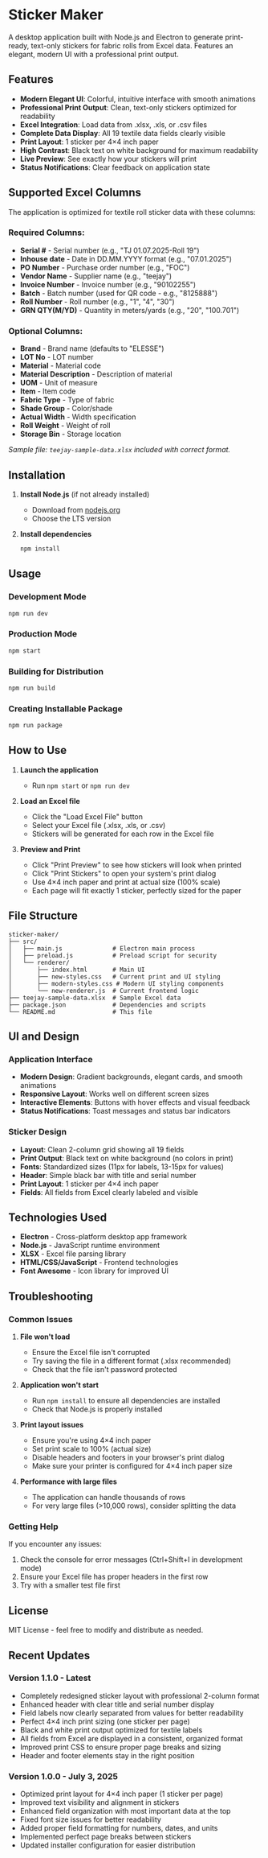 # Sticker Maker

A desktop application built with Node.js and Electron to generate print-ready, text-only stickers for fabric rolls from Excel data. Features an elegant, modern UI with a professional print output.

## Features

- **Modern Elegant UI**: Colorful, intuitive interface with smooth animations
- **Professional Print Output**: Clean, text-only stickers optimized for readability
- **Excel Integration**: Load data from .xlsx, .xls, or .csv files
- **Complete Data Display**: All 19 textile data fields clearly visible
- **Print Layout**: 1 sticker per 4×4 inch paper
- **High Contrast**: Black text on white background for maximum readability
- **Live Preview**: See exactly how your stickers will print
- **Status Notifications**: Clear feedback on application state

## Supported Excel Columns

The application is optimized for textile roll sticker data with these columns:

### Required Columns:
- **Serial #** - Serial number (e.g., "TJ 01.07.2025-Roll 19")
- **Inhouse date** - Date in DD.MM.YYYY format (e.g., "07.01.2025")
- **PO Number** - Purchase order number (e.g., "FOC")
- **Vendor Name** - Supplier name (e.g., "teejay")
- **Invoice Number** - Invoice number (e.g., "90102255")
- **Batch** - Batch number (used for QR code - e.g., "8125888")
- **Roll Number** - Roll number (e.g., "1", "4", "30")
- **GRN QTY(M/YD)** - Quantity in meters/yards (e.g., "20", "100.701")

### Optional Columns:
- **Brand** - Brand name (defaults to "ELESSE")
- **LOT No** - LOT number
- **Material** - Material code
- **Material Description** - Description of material
- **UOM** - Unit of measure
- **Item** - Item code
- **Fabric Type** - Type of fabric
- **Shade Group** - Color/shade
- **Actual Width** - Width specification
- **Roll Weight** - Weight of roll
- **Storage Bin** - Storage location

*Sample file: `teejay-sample-data.xlsx` included with correct format.*

## Installation

1. **Install Node.js** (if not already installed)
   - Download from [nodejs.org](https://nodejs.org/)
   - Choose the LTS version

2. **Install dependencies**
   ```bash
   npm install
   ```

## Usage

### Development Mode
```bash
npm run dev
```

### Production Mode
```bash
npm start
```

### Building for Distribution
```bash
npm run build
```

### Creating Installable Package
```bash
npm run package
```

## How to Use

1. **Launch the application**
   - Run `npm start` or `npm run dev`

2. **Load an Excel file**
   - Click the "Load Excel File" button
   - Select your Excel file (.xlsx, .xls, or .csv)
   - Stickers will be generated for each row in the Excel file

3. **Preview and Print**
   - Click "Print Preview" to see how stickers will look when printed
   - Click "Print Stickers" to open your system's print dialog
   - Use 4×4 inch paper and print at actual size (100% scale)
   - Each page will fit exactly 1 sticker, perfectly sized for the paper

## File Structure

```
sticker-maker/
├── src/
│   ├── main.js              # Electron main process
│   ├── preload.js           # Preload script for security
│   └── renderer/
│       ├── index.html       # Main UI
│       ├── new-styles.css   # Current print and UI styling
│       ├── modern-styles.css # Modern UI styling components
│       └── new-renderer.js  # Current frontend logic
├── teejay-sample-data.xlsx  # Sample Excel data
├── package.json             # Dependencies and scripts
└── README.md                # This file
```

## UI and Design

### Application Interface
- **Modern Design**: Gradient backgrounds, elegant cards, and smooth animations
- **Responsive Layout**: Works well on different screen sizes
- **Interactive Elements**: Buttons with hover effects and visual feedback
- **Status Notifications**: Toast messages and status bar indicators

### Sticker Design
- **Layout**: Clean 2-column grid showing all 19 fields
- **Print Output**: Black text on white background (no colors in print)
- **Fonts**: Standardized sizes (11px for labels, 13-15px for values)
- **Header**: Simple black bar with title and serial number
- **Print Layout**: 1 sticker per 4×4 inch paper
- **Fields**: All fields from Excel clearly labeled and visible

## Technologies Used

- **Electron** - Cross-platform desktop app framework
- **Node.js** - JavaScript runtime environment
- **XLSX** - Excel file parsing library
- **HTML/CSS/JavaScript** - Frontend technologies
- **Font Awesome** - Icon library for improved UI

## Troubleshooting

### Common Issues

1. **File won't load**
   - Ensure the Excel file isn't corrupted
   - Try saving the file in a different format (.xlsx recommended)
   - Check that the file isn't password protected

2. **Application won't start**
   - Run `npm install` to ensure all dependencies are installed
   - Check that Node.js is properly installed

3. **Print layout issues**
   - Ensure you're using 4×4 inch paper
   - Set print scale to 100% (actual size)
   - Disable headers and footers in your browser's print dialog
   - Make sure your printer is configured for 4×4 inch paper size

4. **Performance with large files**
   - The application can handle thousands of rows
   - For very large files (>10,000 rows), consider splitting the data

### Getting Help

If you encounter any issues:
1. Check the console for error messages (Ctrl+Shift+I in development mode)
2. Ensure your Excel file has proper headers in the first row
3. Try with a smaller test file first

## License

MIT License - feel free to modify and distribute as needed.

## Recent Updates

### Version 1.1.0 - Latest
- Completely redesigned sticker layout with professional 2-column format
- Enhanced header with clear title and serial number display
- Field labels now clearly separated from values for better readability
- Perfect 4×4 inch print sizing (one sticker per page)
- Black and white print output optimized for textile labels
- All fields from Excel are displayed in a consistent, organized format
- Improved print CSS to ensure proper page breaks and sizing
- Header and footer elements stay in the right position

### Version 1.0.0 - July 3, 2025
- Optimized print layout for 4×4 inch paper (1 sticker per page)
- Improved text visibility and alignment in stickers
- Enhanced field organization with most important data at the top
- Fixed font size issues for better readability
- Added proper field formatting for numbers, dates, and units
- Implemented perfect page breaks between stickers
- Updated installer configuration for easier distribution
